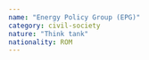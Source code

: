 ```yaml
---
name: "Energy Policy Group (EPG)"
category: civil-society
nature: "Think tank"
nationality: ROM
---
```

